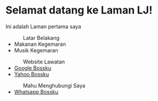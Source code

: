 <!DOCTYPE html>
<html>
  <head>
    <title>Halaman LJ</title>
  </head>
  <body>
    <h1>Selamat datang ke Laman LJ!</h1>
    <p>Ini adalah Laman pertama saya</p>
    <ul>
      <ol>Latar Belakang</ol>
      <li>Makanan Kegemaran</li>
      <li>Musik Kegemaran</li>
      <ol>Website Lawatan</ol>
      <li><a href="https://www.google.com" target="_blank">Google Bossku</a></li>
      <li><a href="https://www.yahoo.com" target="_blank">Yahoo Bossku</a></li>
      <ol>Mahu Menghubungi Saya</ol>
      <li><a href="https://wa.me/60192856231">Whatsapp Bossku</a></li>
    </ul>

  </body>
</html>
